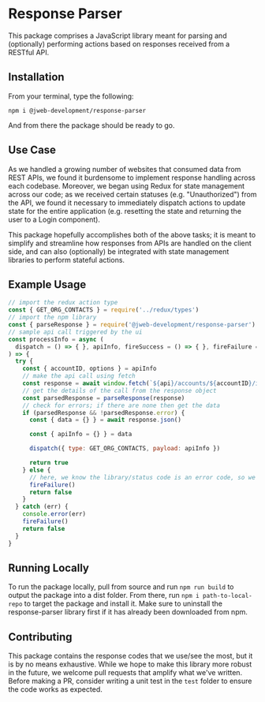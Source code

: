 # Response Parser
This package comprises a JavaScript library meant for parsing and (optionally) performing actions based on responses received from a RESTful API.

## Installation
From your terminal, type the following:
```shell
npm i @jweb-development/response-parser
```

And from there the package should be ready to go.

## Use Case
As we handled a growing number of websites that consumed data from REST APIs, we found it burdensome to implement response handling across each codebase. Moreover, we began using Redux for state management across our code; as we received certain statuses (e.g. "Unauthorized") from the API, we found it necessary to immediately dispatch actions to update state for the entire application (e.g. resetting the state and returning the user to a Login component).

This package hopefully accomplishes both of the above tasks; it is meant to simplify and streamline how responses from APIs are handled on the client side, and can also (optionally) be integrated with state management libraries to perform stateful actions.

## Example Usage
```js
// import the redux action type
const { GET_ORG_CONTACTS } = require('../redux/types')
// import the npm library
const { parseResponse } = require('@jweb-development/response-parser')
// sample api call triggered by the ui
const processInfo = async (
  dispatch = () => { }, apiInfo, fireSuccess = () => { }, fireFailure = () => { }
) => {
  try {
    const { accountID, options } = apiInfo
    // make the api call using fetch
    const response = await window.fetch(`${api}/accounts/${accountID}/info`, options)
    // get the details of the call from the response object
    const parsedResponse = parseResponse(response)
    // check for errors; if there are none then get the data
    if (parsedResponse && !parsedResponse.error) {
      const { data = {} } = await response.json()

      const { apiInfo = {} } = data

      dispatch({ type: GET_ORG_CONTACTS, payload: apiInfo })

      return true
    } else {
      // here, we know the library/status code is an error code, so we fire an error handler
      fireFailure()
      return false
    }
  } catch (err) {
    console.error(err)
    fireFailure()
    return false
  }
}
```

## Running Locally
To run the package locally, pull from source and run `npm run build` to output the package into a dist folder. From there, run `npm i path-to-local-repo` to target the package and install it. Make sure to uninstall the response-parser library first if it has already been downloaded from npm.

## Contributing
This package contains the response codes that we use/see the most, but it is by no means exhaustive. While we hope to make this library more robust in the future, we welcome pull requests that amplify what we've written. Before making a PR, consider writing a unit test in the `test` folder to ensure the code works as expected.